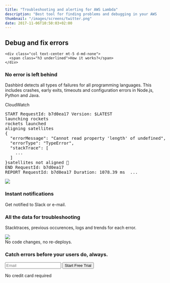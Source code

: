 ```yaml
---
title: "Troubleshooting and alerting for AWS Lambda"
description: "Best tool for finding problems and debugging in your AWS Lambda functions. Useful for tracking system performance and memory usage and searching through logs."
thumbnail: "/images/screens/twitter.png"
date: 2017-11-06T10:50:03+02:00
---
```


<section class="container-fluid dark-bg">
  <div class="row">
    <div class="col text-center mt-5 d-none d-md-block">
      <h1>Debug and fix errors</h1>
    </div>

    <div class="col text-center mt-5 d-md-none">
      <span class="h3 underlined">How it works?</span>
    </div>
  </div>

  <div class="row justify-content-md-center align-items-center">
    <div class="col-10 p-3 mb-4 mt-5 mx-auto">
      <div class="row">
        <div class="col text-center text-md-right pt-3">
          <h3>No error is left behind</h3>
          <p class="lato h4 mt-4 lh-2">Dashbird detects all types of failures for all programming languages. This includes crashes, early exits, timeouts and configuration errors in Node.js, Python and Java.</p>
        </div>
        <div class="col col-md-auto">
          <div class='cloudwatch-imitation bg-white' style="width: 600px;">
          <span class="h3 bg-dark d-block text-white">CloudWatch</span>
          <pre class='demo-trace p-0'><span class='p-2'>START RequestId: b7d0ea17 Version: $LATEST</span>
<span class='p-2'>launching rockets</span>
<span class='p-2'>rockets launched</span>
<span class='p-2'>aligning satellites</span>
<span class='error-line d-block p-2'>{
  "errorMessage": "Cannot read property 'length' of undefined",
  "errorType": "TypeError",
  "stackTrace": [
    ...
  ]
}</span><span class='p-2'>satellites not aligned <span class='h4 align-middle'>😬</span></span>
<span class='p-2'>END RequestId: b7d0ea17</span>
<span class='p-2'>REPORT RequestId: b7d0ea17 Duration: 1078.39 ms  ...</span></pre>
        </div>
      </div>
    </div>
  </div>
  </div>

  <div class="row justify-content-md-center align-items-center">
    <div class="col-10 p-3 mb-4 mt-5 mx-auto">
      <div class="row">
        <div class="col col-md-7 imgs-fluid">
          <img src='/images/features/slack.png'>
        </div>
        <div class="col text-center text-md-left pt-3">
          <h3>Instant notifications</h3>
          <p class="lato h4 mt-2 lh-2">Get notified to Slack or e-mail.</p>
        </div>
      </div>
    </div>
  </div>

  <div class="row justify-content-md-center align-items-center">
    <div class="col-10 p-3 mb-4 mt-5 mx-auto">
      <div class="row">
        <div class="col text-center text-md-right pt-3">
          <h3>All the data for troubleshooting</h3>
          <p class="lato h4 mt-2 lh-2">Stacktraces, previous occurences, logs and trends for each error. </p>
        </div>
        <div class="col col-md-6 imgs-fluid">
          <img src='/images/features/error-view.png'>
        </div>
      </div>
    </div>
  </div>
</section>

<section class="container-fluid">
  <div class="row justify-content-md-center">
    <div class="col justify-content-md-center text-center bg-cta br-7 mb-8 mt-5 pt-5 pb-5 mx-auto" style="max-width: 832px;" >
      <span class="h1 pt-5">No code changes, no re-deploys.</span>
      <h3 class="mt-3">Catch errors before your users do, always.</h3>
      <div class="row justify-content-md-center">
        <div class="pt-5 pr-5 col-lg-7 mx-auto">
          <form method="post" action="https://app.dashbird.io/auth/register">
            <label class="input-group">
              <input type="text" class="form-control" placeholder='Email' name='email' required>
              <button class="input-group-addon">Start Free Trial</button>
            </label>
          </form>
          <p class="text-center small">No credit card required</p>
        </div>
      </div>
    </div>
  </div>
</section>
